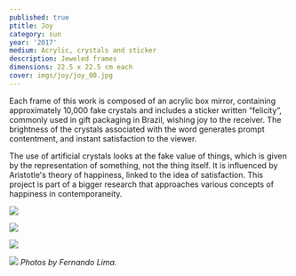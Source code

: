 ```yaml
---
published: true
ptitle: Joy
category: sun
year: '2017'
medium: Acrylic, crystals and sticker
description: Jeweled frames
dimensions: 22.5 x 22.5 cm each
cover: imgs/joy/joy_00.jpg
---
```

Each frame of this work is composed of an acrylic box mirror, containing approximately 10,000 fake crystals and includes a sticker written “felicity”, commonly used in gift packaging in Brazil, wishing joy to the receiver. The brightness of the crystals associated with the word generates prompt contentment, and instant satisfaction to the viewer.

The use of artificial crystals looks at the fake value of things, which is given by the representation of something, not the thing itself. It is influenced by Aristotle's theory of happiness, linked to the idea of satisfaction. This project is part of a bigger research that approaches various concepts of happiness in contemporaneity.

![]({{site.baseurl}}/imgs/joy/joy_2726.jpg)

![]({{site.baseurl}}/imgs/joy/joy_2795.jpg)

![]({{site.baseurl}}/imgs/joy/joy_2798.jpg)

![]({{site.baseurl}}/imgs/joy/joy_2800.jpg)
_Photos by Fernando Lima._
